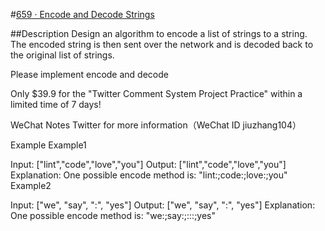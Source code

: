 #[659 · Encode and Decode Strings](https://www.lintcode.com/problem/659/)

##Description
Design an algorithm to encode a list of strings to a string. The encoded string is then sent over the network and is decoded back to the original list of strings.

Please implement encode and decode

Only $39.9 for the "Twitter Comment System Project Practice" within a limited time of 7 days!

WeChat Notes Twitter for more information（WeChat ID jiuzhang104）


Example
Example1

Input: ["lint","code","love","you"]
Output: ["lint","code","love","you"]
Explanation:
One possible encode method is: "lint:;code:;love:;you"
Example2

Input: ["we", "say", ":", "yes"]
Output: ["we", "say", ":", "yes"]
Explanation:
One possible encode method is: "we:;say:;:::;yes"

